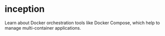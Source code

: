 # inception
Learn about Docker orchestration tools like Docker Compose, which help to manage multi-container applications.
